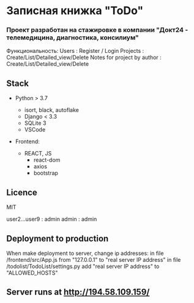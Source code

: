 # Записная книжка "ToDo" 
### Проект разработан на стажировке в компании "Докт24 - телемедицина, диагностика, консилиум"

Функциональность:
Users : Register / Login
Projects : Create/List/Detailed_view/Delete
Notes for project by author : Create/List/Detailed_view/Delete


## Stack

- Python > 3.7
    - isort, black, autoflake
    - Django < 3.3
    - SQLite 3
    - VSCode

- Frontend: 
  - REACT, JS
    - react-dom
    - axios
    - bootstrap

## Licence

MIT

user2...user9 : admin
admin : admin

## Deployment to production
When make deployment to server, change ip addresses:
in file /frontend/src/App.js  from "127.0.0.1" to "real server IP address"
in file /todolist/TodoList/settings.py add "real server IP address" to "ALLOWED_HOSTS"

## Server runs at  http://194.58.109.159/